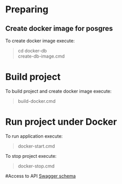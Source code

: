 # Preparing
## Create docker image for posgres
To create docker image execute:
> cd docker-db\
> create-db-image.cmd
# Build project
To build project and create docker image execute:
> build-docker.cmd
# Run project under Docker 
To run application execute:
>docker-start.cmd

To stop project execute:
>docker-stop.cmd

#Access to API
[Swagger schema](doc/swagger.yaml)
